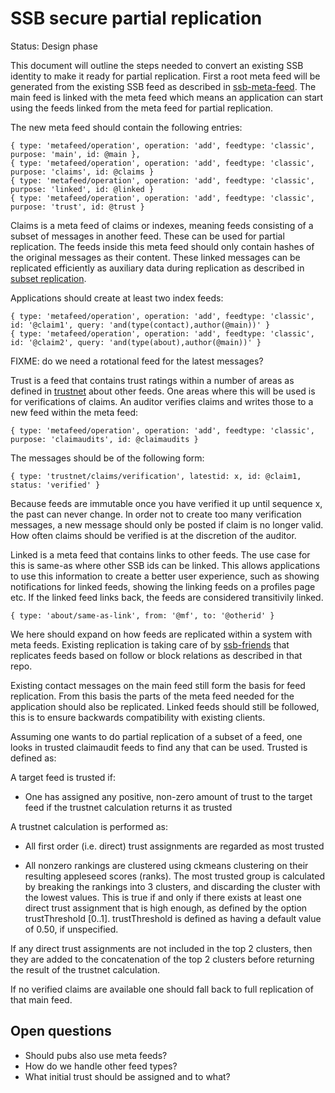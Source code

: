 # SSB secure partial replication

Status: Design phase

This document will outline the steps needed to convert an existing SSB
identity to make it ready for partial replication. First a root meta
feed will be generated from the existing SSB feed as described in
[ssb-meta-feed]. The main feed is linked with the meta feed which
means an application can start using the feeds linked from the meta
feed for partial replication.

The new meta feed should contain the following entries:

```
{ type: 'metafeed/operation', operation: 'add', feedtype: 'classic', purpose: 'main', id: @main },
{ type: 'metafeed/operation', operation: 'add', feedtype: 'classic', purpose: 'claims', id: @claims }
{ type: 'metafeed/operation', operation: 'add', feedtype: 'classic', purpose: 'linked', id: @linked }
{ type: 'metafeed/operation', operation: 'add', feedtype: 'classic', purpose: 'trust', id: @trust }
```

Claims is a meta feed of claims or indexes, meaning feeds consisting
of a subset of messages in another feed. These can be used for partial
replication. The feeds inside this meta feed should only contain
hashes of the original messages as their content. These linked
messages can be replicated efficiently as auxiliary data during
replication as described in [subset replication].

Applications should create at least two index feeds:

```
{ type: 'metafeed/operation', operation: 'add', feedtype: 'classic', id: '@claim1', query: 'and(type(contact),author(@main))' }
{ type: 'metafeed/operation', operation: 'add', feedtype: 'classic', id: '@claim2', query: 'and(type(about),author(@main))' }
```

FIXME: do we need a rotational feed for the latest messages?

Trust is a feed that contains trust ratings within a number of areas
as defined in [trustnet] about other feeds. One areas where this will
be used is for verifications of claims. An auditor verifies claims and
writes those to a new feed within the meta feed:

```
{ type: 'metafeed/operation', operation: 'add', feedtype: 'classic', purpose: 'claimaudits', id: @claimaudits }
```

The messages should be of the following form:

```
{ type: 'trustnet/claims/verification', latestid: x, id: @claim1, status: 'verified' }
```

Because feeds are immutable once you have verified it up until
sequence x, the past can never change. In order not to create too many
verification messages, a new message should only be posted if claim is
no longer valid. How often claims should be verified is at the
discretion of the auditor.

Linked is a meta feed that contains links to other feeds. The use case
for this is same-as where other SSB ids can be linked. This allows
applications to use this information to create a better user
experience, such as showing notifications for linked feeds, showing
the linking feeds on a profiles page etc. If the linked feed links
back, the feeds are considered transitivily linked.

```
{ type: 'about/same-as-link', from: '@mf', to: '@otherid' }
```

We here should expand on how feeds are replicated within a system with
meta feeds. Existing replication is taking care of by [ssb-friends]
that replicates feeds based on follow or block relations as described
in that repo.

Existing contact messages on the main feed still form the basis for
feed replication. From this basis the parts of the meta feed needed
for the application should also be replicated. Linked feeds should
still be followed, this is to ensure backwards compatibility with
existing clients.

Assuming one wants to do partial replication of a subset of a feed,
one looks in trusted claimaudit feeds to find any that can be
used. Trusted is defined as:

A target feed is trusted if:

 -  One has assigned any positive, non-zero amount of trust to the
    target feed if the trustnet calculation returns it as trusted

A trustnet calculation is performed as:

 -  All first order (i.e. direct) trust assignments are regarded as
    most trusted

 -  All nonzero rankings are clustered using ckmeans clustering on
    their resulting appleseed scores (ranks). The most trusted group
    is calculated by breaking the rankings into 3 clusters, and
    discarding the cluster with the lowest values. This is true if and
    only if there exists at least one direct trust assignment that is
    high enough, as defined by the option trustThreshold
    [0..1]. trustThreshold is defined as having a default value of
    0.50, if unspecified.

If any direct trust assignments are not included in the top 2
clusters, then they are added to the concatenation of the top 2
clusters before returning the result of the trustnet calculation.

If no verified claims are available one should fall back to full
replication of that main feed.

## Open questions

- Should pubs also use meta feeds?
- How do we handle other feed types?
- What initial trust should be assigned and to what?

[ssb-meta-feed]: https://github.com/ssb-ngi-pointer/ssb-meta-feed
[trustnet]: https://github.com/cblgh/trustnet
[ssb-friends]: https://github.com/ssbc/ssb-friends
[subset replication]: https://github.com/ssb-ngi-pointer/ssb-subset-replication
